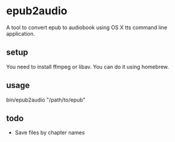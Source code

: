 # epub2audio

A tool to convert epub to audiobook using OS X tts command line application.

## setup

You need to install ffmpeg or libav. You can do it using homebrew.

## usage

bin/epub2audio "/path/to/epub"

## todo

* Save files by chapter names
